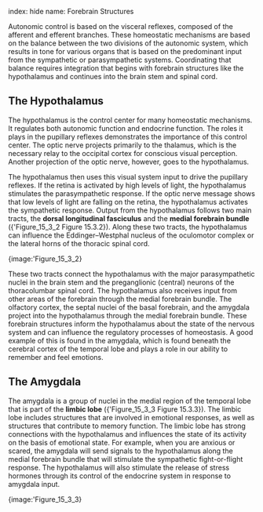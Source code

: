 index: hide
name: Forebrain Structures

Autonomic control is based on the visceral reflexes, composed of the afferent and efferent branches. These homeostatic mechanisms are based on the balance between the two divisions of the autonomic system, which results in tone for various organs that is based on the predominant input from the sympathetic or parasympathetic systems. Coordinating that balance requires integration that begins with forebrain structures like the hypothalamus and continues into the brain stem and spinal cord.

## The Hypothalamus

The hypothalamus is the control center for many homeostatic mechanisms. It regulates both autonomic function and endocrine function. The roles it plays in the pupillary reflexes demonstrates the importance of this control center. The optic nerve projects primarily to the thalamus, which is the necessary relay to the occipital cortex for conscious visual perception. Another projection of the optic nerve, however, goes to the hypothalamus.

The hypothalamus then uses this visual system input to drive the pupillary reflexes. If the retina is activated by high levels of light, the hypothalamus stimulates the parasympathetic response. If the optic nerve message shows that low levels of light are falling on the retina, the hypothalamus activates the sympathetic response. Output from the hypothalamus follows two main tracts, the  **dorsal longitudinal fasciculus** and the  **medial forebrain bundle** ({'Figure_15_3_2 Figure 15.3.2}). Along these two tracts, the hypothalamus can influence the Eddinger–Westphal nucleus of the oculomotor complex or the lateral horns of the thoracic spinal cord.


{image:'Figure_15_3_2}
        

These two tracts connect the hypothalamus with the major parasympathetic nuclei in the brain stem and the preganglionic (central) neurons of the thoracolumbar spinal cord. The hypothalamus also receives input from other areas of the forebrain through the medial forebrain bundle. The olfactory cortex, the septal nuclei of the basal forebrain, and the amygdala project into the hypothalamus through the medial forebrain bundle. These forebrain structures inform the hypothalamus about the state of the nervous system and can influence the regulatory processes of homeostasis. A good example of this is found in the amygdala, which is found beneath the cerebral cortex of the temporal lobe and plays a role in our ability to remember and feel emotions.

## The Amygdala

The amygdala is a group of nuclei in the medial region of the temporal lobe that is part of the  **limbic lobe** ({'Figure_15_3_3 Figure 15.3.3}). The limbic lobe includes structures that are involved in emotional responses, as well as structures that contribute to memory function. The limbic lobe has strong connections with the hypothalamus and influences the state of its activity on the basis of emotional state. For example, when you are anxious or scared, the amygdala will send signals to the hypothalamus along the medial forebrain bundle that will stimulate the sympathetic fight-or-flight response. The hypothalamus will also stimulate the release of stress hormones through its control of the endocrine system in response to amygdala input.


{image:'Figure_15_3_3}
        
